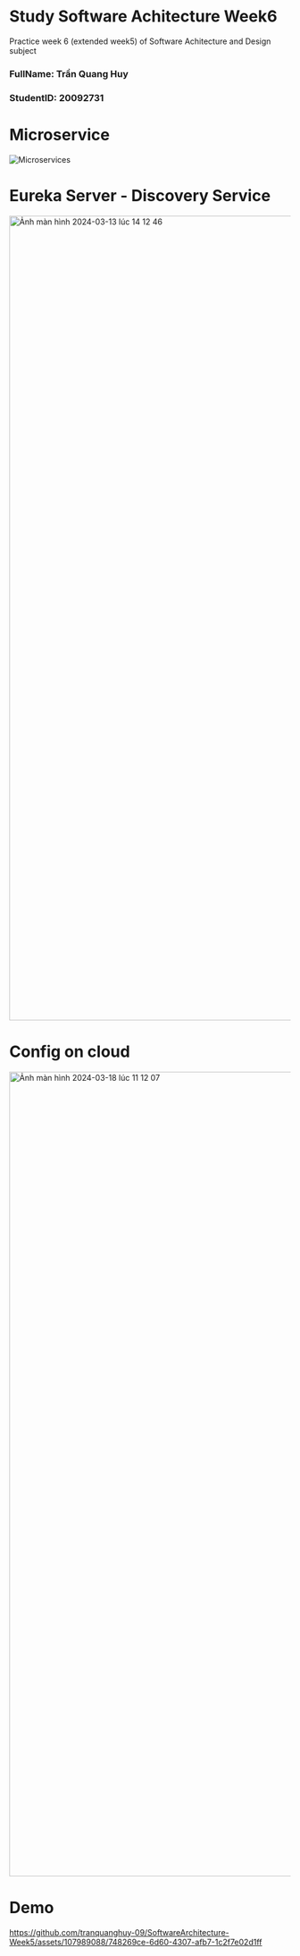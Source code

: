 # Study Software Achitecture Week6
Practice week 6 (extended week5) of Software Achitecture and Design subject <br>

<h3>FullName: Trần Quang Huy</h3>
<h3>StudentID: 20092731</h3>

# Microservice
![Microservices](https://github.com/tranquanghuy-09/SoftwareArchitecture-Week6/assets/107989088/7edc7738-4541-4346-adbc-c87b6831aa24)


# Eureka Server - Discovery Service
<img width="1440" alt="Ảnh màn hình 2024-03-13 lúc 14 12 46" src="https://github.com/tranquanghuy-09/SoftwareArchitecture-Week5/assets/107989088/5e155918-37f3-4dab-b540-d5a34d167821">

# Config on cloud
<img width="1440" alt="Ảnh màn hình 2024-03-18 lúc 11 12 07" src="https://github.com/tranquanghuy-09/SoftwareArchitecture-Week6/assets/107989088/88c1c459-153c-4f53-95ab-f73469bca4ec">


# Demo
https://github.com/tranquanghuy-09/SoftwareArchitecture-Week5/assets/107989088/748269ce-6d60-4307-afb7-1c2f7e02d1ff


